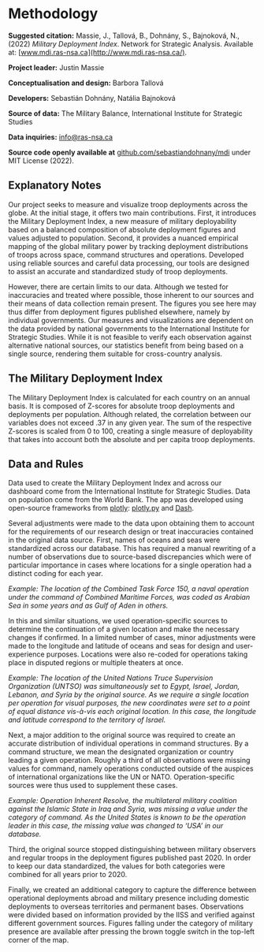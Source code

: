 # Methodology

**Suggested citation:** Massie, J., Tallová, B., Dohnány, S., Bajnoková, N., (2022) *Military Deployment Index*. Network for Strategic Analysis. Available at: [www.mdi.ras-nsa.ca](http://www.mdi.ras-nsa.ca/).

**Project leader:** Justin Massie

**Conceptualisation and design:** Barbora Tallová

**Developers:** Sebastián Dohnány, Natália Bajnoková

**Source of data:** The Military Balance, International Institute for Strategic Studies

**Data inquiries:** [info@ras-nsa.ca](mailto:info@ras-nsa.ca)

**Source code openly available at** [github.com/sebastiandohnany/mdi](https://github.com/sebastiandohnany/mdi) under MIT License (2022).


  

## Explanatory Notes

Our project seeks to measure and visualize troop deployments across the globe. At the initial stage, it offers two main contributions. First, it introduces the Military Deployment Index, a new measure of military deployability based on a balanced composition of absolute deployment figures and values adjusted to population. Second, it provides a nuanced empirical mapping of the global military power by tracking deployment distributions of troops across space, command structures and operations. Developed using reliable sources and careful data processing, our tools are designed to assist an accurate and standardized study of troop deployments.

  

However, there are certain limits to our data. Although we tested for inaccuracies and treated where possible, those inherent to our sources and their means of data collection remain present. The figures you see here may thus differ from deployment figures published elsewhere, namely by individual governments. Our measures and visualizations are dependent on the data provided by national governments to the International Institute for Strategic Studies. While it is not feasible to verify each observation against alternative national sources, our statistics benefit from being based on a single source, rendering them suitable for cross-country analysis.

  

## The Military Deployment Index

  

The Military Deployment Index is calculated for each country on an annual basis. It is composed of Z-scores for absolute troop deployments and deployments per population. Although related, the correlation between our variables does not exceed .37 in any given year. The sum of the respective Z-scores is scaled from 0 to 100, creating a single measure of deployability that takes into account both the absolute and per capita troop deployments.
  

## Data and Rules

Data used to create the Military Deployment Index and across our dashboard come from the International Institute for Strategic Studies. Data on population come from the World Bank. The app was developed using open-source frameworks from [plotly](https://plotly.com/): [plotly.py](https://github.com/plotly/plotly.py) and [Dash](https://github.com/plotly/dash).

  

Several adjustments were made to the data upon obtaining them to account for the requirements of our research design or treat inaccuracies contained in the original data source. First, names of oceans and seas were standardized across our database. This has required a manual rewriting of a number of observations due to source-based discrepancies which were of particular importance in cases where locations for a single operation had a distinct coding for each year.


*Example: The location of the Combined Task Force 150, a naval operation under the command of* 
*Combined Maritime Forces, was coded as Arabian Sea in some years and as Gulf of Aden in others.*
  

In this and similar situations, we used operation-specific sources to determine the continuation of a given location and make the necessary changes if confirmed. In a limited number of cases, minor adjustments were made to the longitude and latitude of oceans and seas for design and user-experience purposes. Locations were also re-coded for operations taking place in disputed regions or multiple theaters at once.

  

*Example: The location of the United Nations Truce Supervision Organization (UNTSO) was* *simultaneously set to Egypt, Israel, Jordan, Lebanon, and Syria by the original source. As we* *require a single location per operation for visual purposes, the new coordinates were set to a* *point of equal distance vis-à-vis each original location. In this case, the longitude and* *latitude correspond to the territory of Israel.*

  

Next, a major addition to the original source was required to create an accurate distribution of individual operations in command structures. By a command structure, we mean the designated organization or country leading a given operation. Roughly a third of all observations were missing values for command, namely operations conducted outside of the auspices of international organizations like the UN or NATO. Operation-specific sources were thus used to supplement these cases.

  

*Example: Operation Inherent Resolve, the multilateral military coalition against the Islamic* *State in Iraq and Syria, was missing a value under the category of command. As the United States* 
*is known to be the operation leader in this case, the missing value was changed to ‘USA’ in our* *database.*

  

Third, the original source stopped distinguishing between military observers and regular troops in the deployment figures published past 2020. In order to keep our data standardized, the values for both categories were combined for all years prior to 2020.

  

Finally, we created an additional category to capture the difference between operational deployments abroad and military presence including domestic deployments to overseas territories and permanent bases. Observations were divided based on information provided by the IISS and verified against different government sources. Figures falling under the category of military presence are available after pressing the brown toggle switch in the top-left corner of the map.